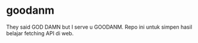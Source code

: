 # goodanm
They said GOD DAMN but I serve u GOODANM. Repo ini untuk simpen hasil belajar fetching API di web.
